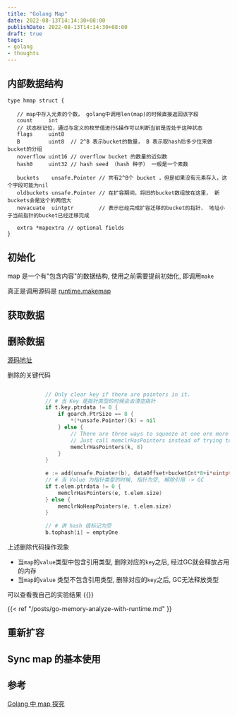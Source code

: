 ```yaml
---
title: "Golang Map"
date: 2022-08-13T14:14:30+08:00
publishDate: 2022-08-13T14:14:30+08:00
draft: true
tags:
- golang
- thoughts
---
```


## 内部数据结构

```
type hmap struct {

   // map中存入元素的个数， golang中调用len(map)的时候直接返回该字段
   count     int
   // 状态标记位，通过与定义的枚举值进行&操作可以判断当前是否处于这种状态
   flags     uint8
   B         uint8  // 2^B 表示bucket的数量， B 表示取hash后多少位来做bucket的分组
   noverflow uint16 // overflow bucket 的数量的近似数
   hash0     uint32 // hash seed （hash 种子） 一般是一个素数

   buckets    unsafe.Pointer // 共有2^B个 bucket ，但是如果没有元素存入，这个字段可能为nil
   oldbuckets unsafe.Pointer // 在扩容期间，将旧的bucket数组放在这里， 新buckets会是这个的两倍大
   nevacuate  uintptr        // 表示已经完成扩容迁移的bucket的指针， 地址小于当前指针的bucket已经迁移完成

   extra *mapextra // optional fields
}
```

## 初始化

map 是一个有"包含内容"的数据结构, 使用之前需要提前初始化, 即调用`make`

真正是调用源码是 [runtime.makemap](https://cs.opensource.google/go/go/+/master:src/runtime/map.go;l=283;bpv=1;bpt=1?q=makemap&ss=go%2Fgo)

## 获取数据


## 删除数据

[源码地址](https://cs.opensource.google/go/go/+/master:src/runtime/map_fast64.go;drc=3e5c2c155645ebaed62e4481430c455045b0fff5;bpv=1;bpt=1;l=273?q=mapdelete_fast64&ss=go%2Fgo)

删除的关键代码
``` go 

			// Only clear key if there are pointers in it.
			// # 当 Key 是指针类型的时候会去清空指针
			if t.key.ptrdata != 0 {
				if goarch.PtrSize == 8 {
					*(*unsafe.Pointer)(k) = nil
				} else {
					// There are three ways to squeeze at one ore more 32 bit pointers into 64 bits.
					// Just call memclrHasPointers instead of trying to handle all cases here.
					memclrHasPointers(k, 8)
				}
			}
			
			e := add(unsafe.Pointer(b), dataOffset+bucketCnt*8+i*uintptr(t.elemsize))
			// # 当 Value 为指针类型的时候, 指针为空, 解除引用 -> GC
			if t.elem.ptrdata != 0 {
				memclrHasPointers(e, t.elem.size)
			} else {
				memclrNoHeapPointers(e, t.elem.size)
			}
		
			// # 讲 hash 值标记为空
			b.tophash[i] = emptyOne
```

上述删除代码操作现象

- 当`map`的`value`类型中包含引用类型, 删除对应的`key`之后, 经过GC就会释放占用的内存
- 当`map`的`value` 类型不包含引用类型, 删除对应的`key`之后, GC无法释放类型

可以查看我自己的实验结果 {{}}

{{< ref "/posts/go-memory-analyze-with-runtime.md" }}


## 重新扩容

## Sync map 的基本使用

## 参考
[Golang 中 map 探究](https://mp.weixin.qq.com/s/UT8tydajjOUJkfc-Brcblw)
